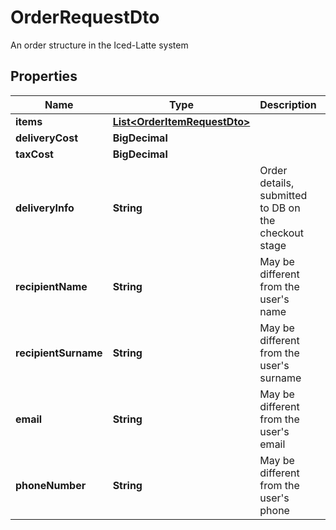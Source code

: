 

# OrderRequestDto

An order structure in the Iced-Latte system

## Properties

| Name | Type | Description | Notes |
|------------ | ------------- | ------------- | -------------|
|**items** | [**List&lt;OrderItemRequestDto&gt;**](OrderItemRequestDto.md) |  |  |
|**deliveryCost** | **BigDecimal** |  |  |
|**taxCost** | **BigDecimal** |  |  |
|**deliveryInfo** | **String** | Order details, submitted to DB on the checkout stage |  |
|**recipientName** | **String** | May be different from the user&#39;s name |  |
|**recipientSurname** | **String** | May be different from the user&#39;s surname |  |
|**email** | **String** | May be different from the user&#39;s email |  |
|**phoneNumber** | **String** | May be different from the user&#39;s phone |  |



